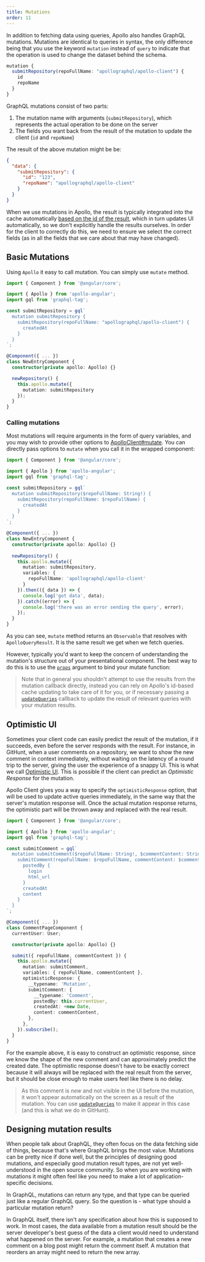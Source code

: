 ```yaml
---
title: Mutations
order: 11
---
```


In addition to fetching data using queries, Apollo also handles GraphQL mutations. Mutations are identical to queries in syntax, the only difference being that you use the keyword `mutation` instead of `query` to indicate that the operation is used to change the dataset behind the schema.

```ts
mutation {
  submitRepository(repoFullName: "apollographql/apollo-client") {
    id
    repoName
  }
}
```

GraphQL mutations consist of two parts:

1. The mutation name with arguments (`submitRepository`), which represents the actual operation to be done on the server
2. The fields you want back from the result of the mutation to update the client (`id` and `repoName`)

The result of the above mutation might be be:

```json
{
  "data": {
    "submitRepository": {
      "id": "123",
      "repoName": "apollographql/apollo-client"
    }
  }
}
```

When we use mutations in Apollo, the result is typically integrated into the cache automatically [based on the id of the result](cache-updates.html#dataIdFromObject), which in turn updates UI automatically, so we don't explicitly handle the results ourselves. In order for the client to correctly do this, we need to ensure we select the correct fields (as in all the fields that we care about that may have changed).

<h2 id="basics">Basic Mutations</h2>

Using `Apollo` it easy to call mutation. You can simply use `mutate` method.      

```ts
import { Component } from '@angular/core';

import { Apollo } from 'apollo-angular';
import gql from 'graphql-tag';

const submitRepository = gql`
  mutation submitRepository {
    submitRepository(repoFullName: "apollographql/apollo-client") {
      createdAt
    }
  }
`;

@Component({ ... })
class NewEntryComponent {
  constructor(private apollo: Apollo) {}

  newRepository() {
    this.apollo.mutate({
      mutation: submitRepository
    });
  } 
}
```

<h3 id="calling-mutations">Calling mutations</h3>

Most mutations will require arguments in the form of query variables, and you may wish to provide other options to [ApolloClient#mutate](/core/apollo-client-api.html#mutate). You can directly pass options to `mutate` when you call it in the wrapped component:

```ts
import { Component } from '@angular/core';

import { Apollo } from 'apollo-angular';
import gql from 'graphql-tag';

const submitRepository = gql`
  mutation submitRepository($repoFullName: String!) {
    submitRepository(repoFullName: $repoFullName) {
      createdAt
    }
  }
`;

@Component({ ... })
class NewEntryComponent {
  constructor(private apollo: Apollo) {}
  
  newRepository() {
    this.apollo.mutate({
      mutation: submitRepository,
      variables: {
        repoFullName: 'apollographql/apollo-client' 
      }
    }).then(({ data }) => {
      console.log('got data', data);
    }).catch((error) => {
      console.log('there was an error sending the query', error);
    }); 
  }
}
```

As you can see, `mutate` method returns an `Observable` that resolves with `ApolloQueryResult`. It is the same result we get when we fetch queries.

However, typically you'd want to keep the concern of understanding the mutation's structure out of your presentational component. The best way to do this is to use the [`props`](queries.html#graphql-props) argument to bind your mutate function:

> Note that in general you shouldn't attempt to use the results from the mutation callback directly, instead you can rely on Apollo's id-based cache updating to take care of it for you, or if necessary passing a [`updateQueries`](cache-updates.html#updateQueries) callback to update the result of relevant queries with your mutation results.

<h2 id="optimistic-ui">Optimistic UI</h2>

Sometimes your client code can easily predict the result of the mutation, if it succeeds, even before the server responds with the result. For instance, in GitHunt, when a user comments on a repository, we want to show the new comment in context immediately, without waiting on the latency of a round trip to the server, giving the user the experience of a snappy UI. This is what we call [Optimistic UI](http://info.meteor.com/blog/optimistic-ui-with-meteor-latency-compensation). This is possible if the client can predict an *Optimistic Response* for the mutation.

Apollo Client gives you a way to specify the `optimisticResponse` option, that will be used to update active queries immediately, in the same way that the server's mutation response will. Once the actual mutation response returns, the optimistic part will be thrown away and replaced with the real result.

```ts
import { Component } from '@angular/core';

import { Apollo } from 'apollo-angular';
import gql from 'graphql-tag';

const submitComment = gql`
  mutation submitComment($repoFullName: String!, $commentContent: String!) {
    submitComment(repoFullName: $repoFullName, commentContent: $commentContent) {
      postedBy {
        login
        html_url
      }
      createdAt
      content
    }
  }
`;

@Component({ ... })
class CommentPageComponent {
  currentUser: User;

  constructor(private apollo: Apollo) {}

  submit({ repoFullName, commentContent }) {
    this.apollo.mutate({
      mutation: submitComment,
      variables: { repoFullName, commentContent },
      optimisticResponse: {
        __typename: 'Mutation',
        submitComment: {
          __typename: 'Comment',
          postedBy: this.currentUser,
          createdAt: +new Date,
          content: commentContent,
        },
      },
    }).subscribe();
  }
}
```

For the example above, it is easy to construct an optimistic response, since we know the shape of the new comment and can approximately predict the created date. The optimistic response doesn't have to be exactly correct because it will always will be replaced with the real result from the server, but it should be close enough to make users feel like there is no delay.

> As this comment is *new* and not visible in the UI before the mutation, it won't appear automatically on the screen as a result of the mutation. You can use [`updateQueries`](cache-updates.html#updateQueries) to make it appear in this case (and this is what we do in GitHunt).

<h2 id="mutation-results">Designing mutation results</h2>

When people talk about GraphQL, they often focus on the data fetching side of things, because that's where GraphQL brings the most value. Mutations can be pretty nice if done well, but the principles of designing good mutations, and especially good mutation result types, are not yet well-understood in the open source community. So when you are working with mutations it might often feel like you need to make a lot of application-specific decisions.

In GraphQL, mutations can return any type, and that type can be queried just like a regular GraphQL query. So the question is - what type should a particular mutation return?

In GraphQL itself, there isn't any specification about how this is supposed to work. In most cases, the data available from a mutation result should be the server developer's best guess of the data a client would need to understand what happened on the server. For example, a mutation that creates a new comment on a blog post might return the comment itself. A mutation that reorders an array might need to return the new array.
